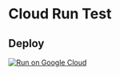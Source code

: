 # Cloud Run Test

## Deploy

[![Run on Google Cloud](https://deploy.cloud.run/button.svg)](https://deploy.cloud.run?dir=service)
